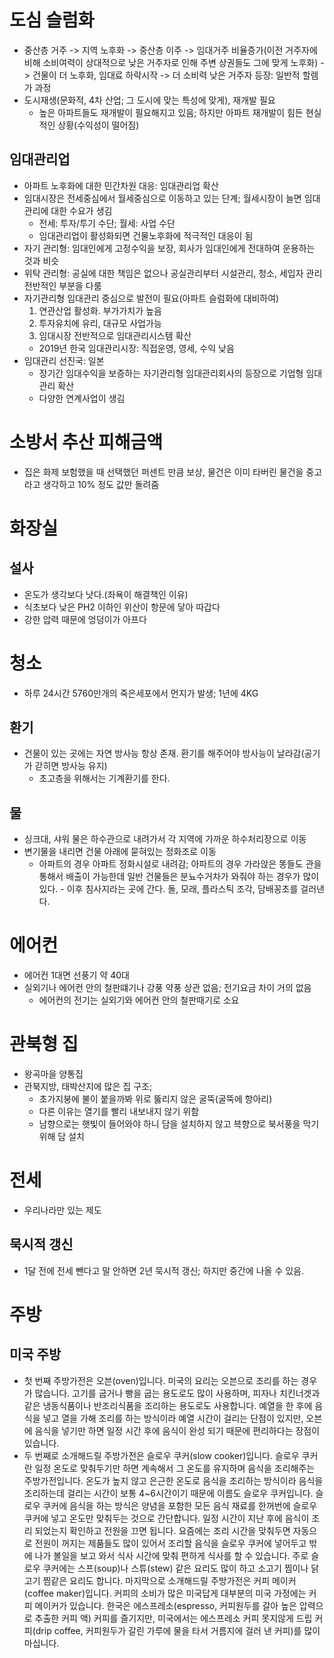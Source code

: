 # 도심 슬럼화
* 중산층 거주 -> 지역 노후화 -> 중산층 이주 -> 임대거주 비율증가(이전 거주자에 비해 소비여력이 상대적으로 낮은 거주자로 인해 주변 상권들도 그에 맞게 노후화) -> 건물이 더 노후화, 임대료 하락시작 -> 더 소비력 낮은 거주자 등장: 일반적 할렘가 과정
* 도시재생(문화적, 4차 산업; 그 도시에 맞는 특성에 맞게), 재개발 필요
	* 높은 아파트들도 재개발이 필요해지고 있음; 하지만 아파트 재개발이 힘든 현실적인 상황(수익성이 떨어짐)


## 임대관리업
* 아파트 노후화에 대한 민간차원 대응: 임대관리업 확산
* 임대시장은 전세중심에서 월세중심으로 이동하고 있는 단계; 월세시장이 늘면 임대관리에 대한 수요가 생김
	* 전세: 투자/투기 수단; 월세: 사업 수단
	* 임대관리업이 활성화되면 건물노후화에 적극적인 대응이 됨
* 자기 관리형: 임대인에게 고정수익을 보장, 회사가 임대인에게 전대하여 운용하는 것과 비슷
* 위탁 관리형: 공실에 대한 책임은 없으나 공실관리부터 시설관리, 청소, 세입자 관리 전반적인 부분을 다룸
* 자기관리형 임대관리 중심으로 발전이 필요(아파트 슬럼화에 대비하여)
	1. 연관산업 활성화. 부가가치가 높음
	2. 투자유치에 유리, 대규모 사업가능
	3. 임대시장 전반적으로 임대관리시스템 확산
	* 2019년 한국 임대관리시장: 직접운영, 영세, 수익 낮음
* 임대관리 선진국: 일본
	* 장기간 임대수익을 보증하는 자기관리형 임대관리회사의 등장으로 기업형 임대관리 확산
	* 다양한 연계사업이 생김

# 소방서 추산 피해금액
* 집은 화제 보험했을 때 선택했던 퍼센트 만큼 보상, 물건은 이미 타버린 물건을 중고라고 생각하고 10% 정도 값만 돌려줌

# 화장실
## 설사
* 온도가 생각보다 낫다.(좌욕이 해결책인 이유)
* 식초보다 낮은 PH2 이하인 위산이 항문에 닿아 따갑다
* 강한 압력 때문에 엉덩이가 아프다

# 청소
* 하루 24시간  5760만개의 죽은세포에서 먼지가 발생; 1년에 4KG

## 환기
* 건물이 있는 곳에는 자연 방사능 항상 존재. 환기를 해주어야 방사능이 날라감(공기가 갇히면 방사능 유지)
	* 초고층을 위해서는 기계환기를 한다.

## 물
* 싱크대, 샤워 물은 하수관으로 내려가서 각 지역에 가까운 하수처리장으로 이동
* 변기물을 내리면 건물 아래에 묻혀있는 정화조로 이동
	* 아파트의 경우 아파트 정화시설로 내려감; 아파트의 경우 가라앉은 똥들도 관을 통해서 배출이 가능한데 일반 건물들은 분뇨수거차가 와줘야 하는 경우가 많이 있다. - 이후 침사지라는 곳에 간다. 돌, 모래, 플라스틱 조각, 담배꽁초를 걸러낸다.

# 에어컨
* 에어컨 1대면 선풍기 약 40대
* 실외기나 에어컨 안의 철판떄기나 강풍 약풍 상관 없음; 전기요금 차이 거의 없음
	* 에어컨의 전기는 실외기와 에어컨 안의 철판때기로 소요



# 관북형 집
* 왕곡마을 양통집
* 관북지방, 태박산지에 많은 집 구조; 
	* 초가지붕에 불이 붙을까봐 위로 뚫리지 않은 굴뚝(굴뚝에 항아리)
	* 다른 이유는 열기를 빨리 내보내지 않기 위함
	* 남향으로는 햇빛이 들어와야 하니 담을 설치하지 않고 븍향으로 북서풍을 막기위해 담 설치


# 전세
* 우리나라만 있는 제도

## 묵시적 갱신
* 1달 전에 전세 뺀다고 말 안하면 2년 묵시적 갱신; 하지만 중간에 나올 수 있음.

# 주방
## 미국 주방
* 첫 번째 주방가전은 오븐(oven)입니다. 미국의 요리는 오븐으로 조리를 하는 경우가 많습니다. 고기를 굽거나 빵을 굽는 용도로도 많이 사용하며, 피자나 치킨너겟과 같은 냉동식품이나 반조리식품을 조리하는 용도로도 사용합니다. 예열을 한 후에 음식을 넣고 열을 가해 조리를 하는 방식이라 예열 시간이 걸리는 단점이 있지만, 오븐에 음식을 넣기만 하면 일정 시간 후에 음식이 완성 되기 때문에 편리하다는 장점이 있습니다. 
* 두 번째로 소개해드릴 주방가전은 슬로우 쿠커(slow cooker)입니다. 슬로우 쿠커란 일정 온도로 맞춰두기만 하면 계속해서 그 온도를 유지하며 음식을 조리해주는 주방가전입니다. 
온도가 높지 않고 은근한 온도로 음식을 조리하는 방식이라 음식을 조리하는데 걸리는 시간이 보통 4~6시간이기 때문에 이름도 슬로우 쿠커입니다. 슬로우 쿠커에 음식을 하는 방식은 양념을 포함한 모든 음식 재료를 한꺼번에 슬로우쿠커에 넣고 온도만 맞춰두는 것으로 간단합니다. 
일정 시간이 지난 후에 음식이 조리 되었는지 확인하고 전원을 끄면 됩니다. 요즘에는 조리 시간을 맞춰두면 자동으로 전원이 꺼지는 제품들도 많이 있어서 조리할 음식을 슬로우 쿠커에 넣어두고 밖에 나가 볼일을 보고 와서 식사 시간에 맞춰 편하게 식사를 할 수 있습니다. 주로 슬로우 쿠커에는 스프(soup)나 스튜(stew) 같은 요리도 많이 하고 소고기 찜이나 닭고기 찜같은 요리도 합니다. 
마지막으로 소개해드릴 주방가전은 커피 메이커(coffee maker)입니다. 커피의 소비가 많은 미국답게 대부분의 미국 가정에는 커피 메이커가 있습니다. 한국은 에스프레소(espresso, 커피원두를 갈아 높은 압력으로 추출한 커피 액) 커피를 즐기지만, 미국에서는 에스프레소 커피 못지않게 드립 커피(drip coffee, 커피원두가 갈린 가루에 물을 타서 거름지에 걸러 낸 커피)를 많이 마십니다. 